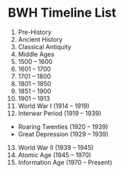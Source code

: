 # BWH Timeline List
1. Pre-History
2. Ancient History
3. Classical Antiquity
4. Middle Ages
5. 1500 – 1600 
6. 1601 – 1700
7. 1701 – 1800
8. 1801 – 1850
9. 1851 – 1900
10. 1901 – 1913
11. World War I (1914 – 1919)
12. Interwar Period (1919 – 1939)
* Roaring Twenties (1920 – 1939)
* Great Depression (1929 – 1939)
13. World War II (1939 – 1945)
14. Atomic Age (1945 – 1970)
15. Information Age (1970 – Present)
